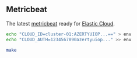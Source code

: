 ## Metricbeat

The latest [metricbeat](https://github.com/elastic/beats/tree/master/metricbeat) ready for [Elastic Cloud](https://cloud.elastic.co).

```bash
echo "CLOUD_ID=cluster-01:AZERTYUIOP...==" > env
echo "CLOUD_AUTH=1234567890azertyuiop..." >> env
```

```bash
make
```